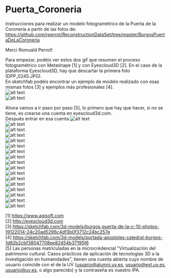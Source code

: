 # Puerta_Coroneria
Instrucciones para realizar un modelo fotogramétrico de la Puerta de la Coroneria a partir de las fotos de:  
 https://github.com/rperrot/ReconstructionDataSet/tree/master/BurgosPuertaDeLaCoroneria   
 
 Merci Romuald Perrot!  
 
 Para empezar, podéis ver estos dos gif que resumen el proceso fotogramétrico con Metashape [1] y con Eyescloud3D [2]. En el caso de la plataforma Eyescloud3D, hay que descartar la primera foto (DPP_0245.JPG).  
 En sketchfab podéis encontrar un ejemplo de modelo realizado con esas mismas fotos [3] y ejemplos más profesionales [4].  
 ![alt text](https://github.com/dieza/PUERTA_CORONERIA/blob/main/ProcesadoMetashape.gif?raw=true)  
 ![alt text](https://github.com/dieza/PUERTA_CORONERIA/blob/main/ProcesadoEyesCloud.gif?raw=true)  

Ahora vamos a ir paso por paso [5], lo primero que hay que hacer, si no se tiene, es crearse una cuenta en eyescloud3d.com.  
Después entrar en esa cuenta
  ![alt text](https://github.com/dieza/PUERTA_CORONERIA/blob/main/00entrar.png?raw=true)  
  ![alt text](https://github.com/dieza/PUERTA_CORONERIA/blob/main/0_crear_nuevo_modelo_png)  
  ![alt text](https://github.com/dieza/PUERTA_CORONERIA/blob/main/1_cargar_imagenes_png)  
  ![alt text](https://github.com/dieza/PUERTA_CORONERIA/blob/main/2_comprobar_imagenes_cargadas.png)  
  ![alt text](https://github.com/dieza/PUERTA_CORONERIA/blob/main/3_ver_el_modelo.png)  
  ![alt text](https://github.com/dieza/PUERTA_CORONERIA/blob/main/4_malla.png)  
  ![alt text](https://github.com/dieza/PUERTA_CORONERIA/blob/main/5_herramientas_basicas.png)  
  ![alt text](https://github.com/dieza/PUERTA_CORONERIA/blob/main/6_herramientas_avanzadas.png)  
  ![alt text](https://github.com/dieza/PUERTA_CORONERIA/blob/main/7_medir.png)  
  ![alt text](https://github.com/dieza/PUERTA_CORONERIA/blob/main/8_escala.png)  
  ![alt text](https://github.com/dieza/PUERTA_CORONERIA/blob/main/9_modificar.png)  
  ![alt text](https://github.com/dieza/PUERTA_CORONERIA/blob/main/10_vista.png)  
  ![alt text](https://github.com/dieza/PUERTA_CORONERIA/blob/main/11_proyeccion.png)  
  ![alt text](https://github.com/dieza/PUERTA_CORONERIA/blob/main/12_yo.png)  
  ![alt text](https://github.com/dieza/PUERTA_CORONERIA/blob/main/13_iota.png)  
  ![alt text](https://github.com/dieza/PUERTA_CORONERIA/blob/main/14_movimiento.png)  
  ![alt text](https://github.com/dieza/PUERTA_CORONERIA/blob/main/15_multicam.png)  

[1] https://www.agisoft.com  
[2] http://eyescloud3d.com  
[3] https://sketchfab.com/3d-models/burgos-puerta-de-la-c-10-photos-19122014-24c20ad5296c4df3b0f3712c24bc257e  
[4] https://sketchfab.com/3d-models/portada-apostoles-catedral-burgos-1d82b2cbf38047708ee82454b37195f6  
[5] Las personas matriculadas en la microcrédencial "Virtualización del patrimonio cultural. Casos prácticos de aplicación de tecnologías 3D a la investigación en humanidades", tienen una cuenta abierta cuyo nombre de usuario coincide con el de la UV (usuario@alumni.uv.es, usuario@ext.uv.es, usuario@uv.es, o algo parecido) y la contraseña es vuestro IPA.  


